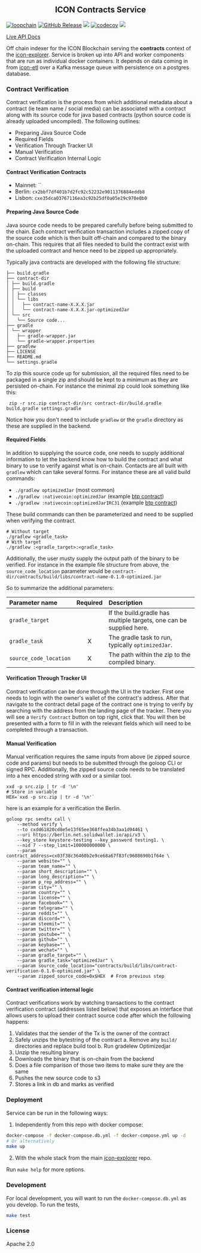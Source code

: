 <p align="center">
  <h2 align="center">ICON Contracts Service</h2>
</p>

[![loopchain](https://img.shields.io/badge/ICON-API-blue?logoColor=white&logo=icon&labelColor=31B8BB)](https://shields.io) [![GitHub Release](https://img.shields.io/github/release/geometry-labs/icon-contracts.svg?style=flat)]() ![](https://github.com/geometry-labs/icon-contracts/workflows/push-main/badge.svg?branch=main) [![codecov](https://codecov.io/gh/geometry-labs/icon-contracts/branch/main/graph/badge.svg)](https://codecov.io/gh/geometry-labs/icon-contracts)  ![](https://img.shields.io/github/license/geometry-labs/icon-contracts)

[Live API Docs](https://explorer.icon.geometry-dev.net/api/v1/contracts/docs/)

Off chain indexer for the ICON Blockchain serving the **contracts** context of the [icon-explorer](https://github.com/geometry-labs/icon-explorer). Service is broken up into API and worker components that are run as individual docker containers. It depends on data coming in from [icon-etl](https://github.com/geometry-labs/icon-etl) over a Kafka message queue with persistence on a postgres database.

### Contract Verification

Contract verification is the process from which additional metadata about a contract (ie team name / social media) can be associated with a contract along with its source code for java based contracts (python source code is already uploaded uncompiled). The following outlines:

- Preparing Java Source Code
- Required Fields
- Verification Through Tracker UI
- Manual Verification
- Contract Verification Internal Logic

#### Contract Verification Contracts

- Mainnet: ``
- Berlin: `cx2bbf7df401b7d2fc92c52232e9011376884eddb8`
- Lisbon: `cxe35dca03767116ea3c92b25df0a05e29c970e0b0`

#### Preparing Java Source Code

Java source code needs to be prepared carefully before being submitted to the chain. Each contract verification transaction includes a zipped copy of the source code which is then built off-chain and compared to the binary on-chain. This requires that all files needed to build the contract exist with the uploaded contract and hence need to be zipped up appropriately.

Typically java contracts are developed with the following file structure:

```shell
├── build.gradle
├── contract-dir
│ ├── build.gradle
│ ├── build
│ │ ├── classes
│ │ └── libs
│ │   ├── contract-name-X.X.X.jar
│ │   └── contract-name-X.X.X.jar-optimizedJar
│ └── src
│   └── Source code...
├── gradle
│ └── wrapper
│   ├── gradle-wrapper.jar
│   └── gradle-wrapper.properties
├── gradlew
├── LICENSE
├── README.md
└── settings.gradle
```

To zip this source code up for submission, all the required files need to be packaged in a single zip and should be kept to a minimum as they are persisted on-chain. For instance the minimal zip could look something like this:

```shell
 zip -r src.zip contract-dir/src contract-dir/build.gradle build.gradle settings.gradle
```

Notice how you don't need to include `gradlew` or the `gradle` directory as these are supplied in the backend.

#### Required Fields

In addition to supplying the source code, one needs to supply additional information to let the backend know how to build the contract and what binary to use to verify against what is on-chain. Contacts are all built with `gradlew` which can take several forms.  For instance these are all valid build commands:

- `./gradlew optimizedJar` (most common)
- `./gradlew :nativecoin:optimizedJar` (example [btp contract](https://github.com/icon-project/btp/blob/iconloop/Makefile#L126))
- `./gradlew :nativecoin:optimizedJarIRC31` (example [btp contract](https://github.com/icon-project/btp/blob/iconloop/Makefile#L126))

These build commands can then be parameterized and need to be supplied when verifying the contract.

```shell
# Without target
./gradlew <gradle_task>
# With target
./gradlew :<gradle_target>:<gradle_task>
```

Additionally, the user musty supply the output path of the binary to be verified.  For instance in the example file structure from above, the `source_code_location` parameter would be `contract-dir/contracts/build/libs/contract-name-0.1.0-optimized.jar`

So to summarize the additional parameters:

| Parameter name  | Required | Description                                     |
|:----------------|:--------:|:------------------------------------------------|
| `gradle_target` |          | If the build.gradle has multiple targets, one can be supplied here. |
| `gradle_task`   |    X     | The gradle task to run, typically `optimizedJar`. |
| `source_code_location` |    X     | The path within the zip to the compiled binary. |

#### Verification Through Tracker UI

Contract verification can be done through the UI in the tracker. First one needs to login with the owner's wallet of the contract's address.  After that navigate to the contract detail page of the contract one is trying to verify by searching with the address from the landing page of the tracker. There you will see a `Verify Contract` button on top right, click that. You will then be presented with a form to fill in with the relevant fields which will need to be completed through a transaction.

#### Manual Verification

Manual verification requires the same inputs from above (ie zipped source code and params) but needs to be submitted through the goloop CLI or signed RPC. Additionally, the zipped source code needs to be translated into a hex encoded string with xxd or a similar tool.

```shell
xxd -p src.zip | tr -d '\n'
# Store in variable
HEX=`xxd -p src.zip | tr -d '\n'`
```

here is an example for a verification the Berlin.

```shell
goloop rpc sendtx call \
    --method verify \
    --to cxdd61820cd8e5e13f65ee368ffea34b3aa1d94461 \
    --uri https://berlin.net.solidwallet.io/api/v3 \
    --key_store keystore-testing --key_password testing1. \
    --nid 7 --step_limit=100000000000 \
    --param contract_address=cx03f38c36460b2e9ce68a67f83fc9608690b1f64e \
    --param website="" \
    --param team_name="" \
    --param short_description="" \
    --param long_description="" \
    --param p_rep_address="" \
    --param city="" \
    --param country="" \
    --param license="" \
    --param facebook="" \
    --param telegram="" \
    --param reddit="" \
    --param discord="" \
    --param steemit="" \
    --param twitter="" \
    --param youtube="" \
    --param github="" \
    --param keybase="" \
    --param wechat="" \
    --param gradle_target="" \
    --param gradle_task="optimizedJar" \
    --param source_code_location="contracts/build/libs/contract-verification-0.1.0-optimized.jar" \
    --param zipped_source_code=0x$HEX  # From previous step
```

#### Contract verification internal logic

Contract verifications work by watching transactions to the contract verification contract (addresses listed below) that exposes an interface that allows users to upload their contract source code after which the following happens:

1. Validates that the sender of the Tx is the owner of the contract
2. Safely unzips the bytestring of the contract
    a. Remove any `build/` directories and replace build tool
    b. Run gradelew Optimizedjar
3. Unzip the resulting binary
4. Downloads the binary that is on-chain from the backend
5. Does a file comparison of those two items to make sure they are the same
6. Pushes the new source code to s3
7. Stores a link in db and marks as verified

### Deployment

Service can be run in the following ways:

1. Independently from this repo with docker compose:
```bash
docker-compose -f docker-compose.db.yml -f docker-compose.yml up -d
# Or alternatively
make up
```

2. With the whole stack from the main [icon-explorer]() repo.

Run `make help` for more options.

### Development

For local development, you will want to run the `docker-compose.db.yml` as you develop. To run the tests,

```bash
make test
```

### License

Apache 2.0
